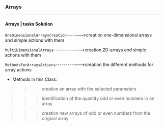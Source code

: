 ### Arrays ###
***
#### Arrays | tasks Solution ####

`OneDimensionalArraysCreation`------->creation one-dimensional arrays and simple actions with them

`MultiDimensionalArrays`------------->creation 2D-arrays and simple actions with them

`MethodsForArraysActions`------------>creation the different methods for array actions
    
   + Methods in this Class:
   
   >>> creation an array with the selected parameters
    
   >>> identification of the quantity odd or even numbers in an array
    
   >>> creation new arrays of odd or even numbers from the original array 
    
